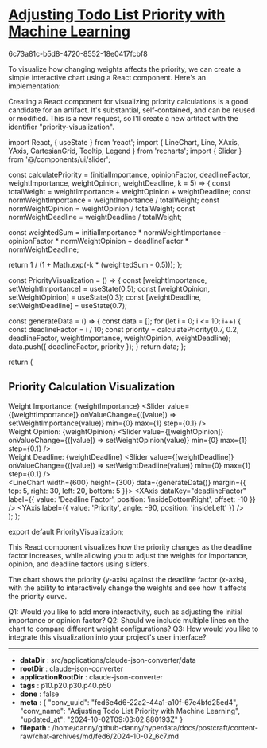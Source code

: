# [Adjusting Todo List Priority with Machine Learning](https://claude.ai/chat/fed6e4d6-22a2-44a1-a10f-67e4bfd25ed4)

6c73a81c-b5d8-4720-8552-18e0417fcbf8

 To visualize how changing weights affects the priority, we can create a simple interactive chart using a React component. Here's an implementation:

<antThinking>Creating a React component for visualizing priority calculations is a good candidate for an artifact. It's substantial, self-contained, and can be reused or modified. This is a new request, so I'll create a new artifact with the identifier "priority-visualization".</antThinking>

<antArtifact identifier="priority-visualization" type="application/vnd.ant.react" title="Priority Calculation Visualization">
import React, { useState } from 'react';
import { LineChart, Line, XAxis, YAxis, CartesianGrid, Tooltip, Legend } from 'recharts';
import { Slider } from '@/components/ui/slider';

const calculatePriority = (initialImportance, opinionFactor, deadlineFactor, weightImportance, weightOpinion, weightDeadline, k = 5) => {
  const totalWeight = weightImportance + weightOpinion + weightDeadline;
  const normWeightImportance = weightImportance / totalWeight;
  const normWeightOpinion = weightOpinion / totalWeight;
  const normWeightDeadline = weightDeadline / totalWeight;

  const weightedSum = 
    initialImportance * normWeightImportance -
    opinionFactor * normWeightOpinion +
    deadlineFactor * normWeightDeadline;

  return 1 / (1 + Math.exp(-k * (weightedSum - 0.5)));
};

const PriorityVisualization = () => {
  const [weightImportance, setWeightImportance] = useState(0.5);
  const [weightOpinion, setWeightOpinion] = useState(0.3);
  const [weightDeadline, setWeightDeadline] = useState(0.7);

  const generateData = () => {
    const data = [];
    for (let i = 0; i <= 10; i++) {
      const deadlineFactor = i / 10;
      const priority = calculatePriority(0.7, 0.2, deadlineFactor, weightImportance, weightOpinion, weightDeadline);
      data.push({ deadlineFactor, priority });
    }
    return data;
  };

  return (
    <div className="p-4">
      <h2 className="text-2xl font-bold mb-4">Priority Calculation Visualization</h2>
      <div className="mb-4">
        <label className="block mb-2">Weight Importance: {weightImportance}</label>
        <Slider value={[weightImportance]} onValueChange={([value]) => setWeightImportance(value)} min={0} max={1} step={0.1} />
      </div>
      <div className="mb-4">
        <label className="block mb-2">Weight Opinion: {weightOpinion}</label>
        <Slider value={[weightOpinion]} onValueChange={([value]) => setWeightOpinion(value)} min={0} max={1} step={0.1} />
      </div>
      <div className="mb-4">
        <label className="block mb-2">Weight Deadline: {weightDeadline}</label>
        <Slider value={[weightDeadline]} onValueChange={([value]) => setWeightDeadline(value)} min={0} max={1} step={0.1} />
      </div>
      <LineChart width={600} height={300} data={generateData()} margin={{ top: 5, right: 30, left: 20, bottom: 5 }}>
        <CartesianGrid strokeDasharray="3 3" />
        <XAxis dataKey="deadlineFactor" label={{ value: 'Deadline Factor', position: 'insideBottomRight', offset: -10 }} />
        <YAxis label={{ value: 'Priority', angle: -90, position: 'insideLeft' }} />
        <Tooltip />
        <Legend />
        <Line type="monotone" dataKey="priority" stroke="#8884d8" />
      </LineChart>
    </div>
  );
};

export default PriorityVisualization;
</antArtifact>

This React component visualizes how the priority changes as the deadline factor increases, while allowing you to adjust the weights for importance, opinion, and deadline factors using sliders.

The chart shows the priority (y-axis) against the deadline factor (x-axis), with the ability to interactively change the weights and see how it affects the priority curve.

Q1: Would you like to add more interactivity, such as adjusting the initial importance or opinion factor?
Q2: Should we include multiple lines on the chart to compare different weight configurations?
Q3: How would you like to integrate this visualization into your project's user interface?

---

* **dataDir** : src/applications/claude-json-converter/data
* **rootDir** : claude-json-converter
* **applicationRootDir** : claude-json-converter
* **tags** : p10.p20.p30.p40.p50
* **done** : false
* **meta** : {
  "conv_uuid": "fed6e4d6-22a2-44a1-a10f-67e4bfd25ed4",
  "conv_name": "Adjusting Todo List Priority with Machine Learning",
  "updated_at": "2024-10-02T09:03:02.880193Z"
}
* **filepath** : /home/danny/github-danny/hyperdata/docs/postcraft/content-raw/chat-archives/md/fed6/2024-10-02_6c7.md